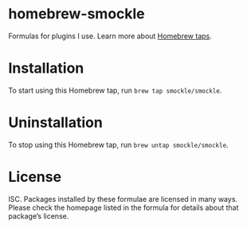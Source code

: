 # homebrew-smockle
Formulas for plugins I use. Learn more about [Homebrew taps](https://github.com/Homebrew/homebrew/blob/master/share/doc/homebrew/brew-tap.md).

# Installation
To start using this Homebrew tap, run `brew tap smockle/smockle`.

# Uninstallation
To stop using this Homebrew tap, run `brew untap smockle/smockle`.

# License
ISC. Packages installed by these formulae are licensed in many ways. Please check the homepage listed in the formula for details about that package’s license.

